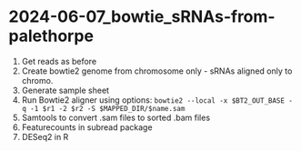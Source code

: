# 2024-06-07_bowtie_sRNAs-from-palethorpe

1. Get reads as before
2. Create bowtie2 genome from chromosome only - sRNAs aligned only to chromo.
3. Generate sample sheet
4. Run Bowtie2 aligner using options: `bowtie2 --local -x $BT2_OUT_BASE -q -1 $r1 -2 $r2 -S $MAPPED_DIR/$name.sam`
5. Samtools to convert .sam files to sorted .bam files
6. Featurecounts in subread package
7. DESeq2 in R
